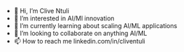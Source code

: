 - 👋 Hi, I’m Clive Ntuli 
- 👀 I’m interested in AI/Ml innovation
- 🌱 I’m currently learning about scaling AI/ML applications
- 💞️ I’m looking to collaborate on anything AI/ML
- 📫 How to reach me linkedin.com/in/cliventuli

<!---
Mashava/Mashava is a ✨ special ✨ repository because its `README.md` (this file) appears on your GitHub profile.
You can click the Preview link to take a look at your changes.
--->
